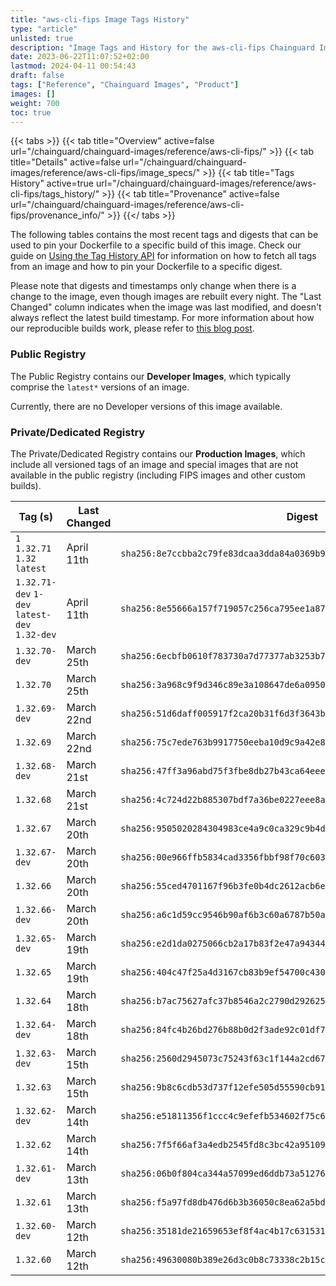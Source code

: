 ```yaml
---
title: "aws-cli-fips Image Tags History"
type: "article"
unlisted: true
description: "Image Tags and History for the aws-cli-fips Chainguard Image"
date: 2023-06-22T11:07:52+02:00
lastmod: 2024-04-11 00:54:43
draft: false
tags: ["Reference", "Chainguard Images", "Product"]
images: []
weight: 700
toc: true
---
```


{{< tabs >}}
{{< tab title="Overview" active=false url="/chainguard/chainguard-images/reference/aws-cli-fips/" >}}
{{< tab title="Details" active=false url="/chainguard/chainguard-images/reference/aws-cli-fips/image_specs/" >}}
{{< tab title="Tags History" active=true url="/chainguard/chainguard-images/reference/aws-cli-fips/tags_history/" >}}
{{< tab title="Provenance" active=false url="/chainguard/chainguard-images/reference/aws-cli-fips/provenance_info/" >}}
{{</ tabs >}}

The following tables contains the most recent tags and digests that can be used to pin your Dockerfile to a specific build of this image. Check our guide on [Using the Tag History API](/chainguard/chainguard-images/using-the-tag-history-api/) for information on how to fetch all tags from an image and how to pin your Dockerfile to a specific digest.

Please note that digests and timestamps only change when there is a change to the image, even though images are rebuilt every night. The "Last Changed" column indicates when the image was last modified, and doesn't always reflect the latest build timestamp. For more information about how our reproducible builds work, please refer to [this blog post](https://www.chainguard.dev/unchained/reproducing-chainguards-reproducible-image-builds).

### Public Registry
The Public Registry contains our **Developer Images**, which typically comprise the `latest*` versions of an image.

Currently, there are no Developer versions of this image available.

### Private/Dedicated Registry
The Private/Dedicated Registry contains our **Production Images**, which include all versioned tags of an image and special images that are not available in the public registry (including FIPS images and other custom builds).

| Tag (s)                                        | Last Changed | Digest                                                                    |
|------------------------------------------------|--------------|---------------------------------------------------------------------------|
|  `1` `1.32.71` `1.32` `latest`                 | April 11th   | `sha256:8e7ccbba2c79fe83dcaa3dda84a0369b935360bc28b5c3f1badb4474243a12e7` |
|  `1.32.71-dev` `1-dev` `latest-dev` `1.32-dev` | April 11th   | `sha256:8e55666a157f719057c256ca795ee1a87ed5d5a1eb5f8610fc49bd3d4e80b174` |
|  `1.32.70-dev`                                 | March 25th   | `sha256:6ecbfb0610f783730a7d77377ab3253b7ee4219fa6613a09d0092167d55f19d3` |
|  `1.32.70`                                     | March 25th   | `sha256:3a968c9f9d346c89e3a108647de6a0950660f6534f6f4694c7e15f552c62f74f` |
|  `1.32.69-dev`                                 | March 22nd   | `sha256:51d6daff005917f2ca20b31f6d3f3643b20b0d6ba6de80790d8bc5102cc5c4db` |
|  `1.32.69`                                     | March 22nd   | `sha256:75c7ede763b9917750eeba10d9c9a42e82b46076e2bec01578a50e74ada1b3d3` |
|  `1.32.68-dev`                                 | March 21st   | `sha256:47ff3a96abd75f3fbe8db27b43ca64eeecd23d7fa3caaf43e5d01c0fcddd2f27` |
|  `1.32.68`                                     | March 21st   | `sha256:4c724d22b885307bdf7a36be0227eee8a70eaaf9b3aee0e8898aa830b05cf73e` |
|  `1.32.67`                                     | March 20th   | `sha256:9505020284304983ce4a9c0ca329c9b4d6d898716a32ee1bb87dbdf104ad8e90` |
|  `1.32.67-dev`                                 | March 20th   | `sha256:00e966ffb5834cad3356fbbf98f70c603048077fefc40bc98a2bf4acdd5a8384` |
|  `1.32.66`                                     | March 20th   | `sha256:55ced4701167f96b3fe0b4dc2612acb6ecc3e6dd78aba7aa0da5d2c93f96e99b` |
|  `1.32.66-dev`                                 | March 20th   | `sha256:a6c1d59cc9546b90af6b3c60a6787b50ab595f0c3732630cb47c506ccea1ef3a` |
|  `1.32.65-dev`                                 | March 19th   | `sha256:e2d1da0275066cb2a17b83f2e47a943447fbbcd172ae6775a136fbde2c578483` |
|  `1.32.65`                                     | March 19th   | `sha256:404c47f25a4d3167cb83b9ef54700c4304743da7ebe5ebf131af9002093d2b36` |
|  `1.32.64`                                     | March 18th   | `sha256:b7ac75627afc37b8546a2c2790d2926251f3b70eef0f1689ab8db59b9d1f34c7` |
|  `1.32.64-dev`                                 | March 18th   | `sha256:84fc4b26bd276b88b0d2f3ade92c01df7befc7cad82a3df60d539ae39861c267` |
|  `1.32.63-dev`                                 | March 15th   | `sha256:2560d2945073c75243f63c1f144a2cd672201f7de76fe9e20c224fd0e687e10f` |
|  `1.32.63`                                     | March 15th   | `sha256:9b8c6cdb53d737f12efe505d55590cb91bd32a1b75a5615c7388761f8c656ba7` |
|  `1.32.62-dev`                                 | March 14th   | `sha256:e51811356f1ccc4c9efefb534602f75c6113dc67a03bbd482026cd729d9467a2` |
|  `1.32.62`                                     | March 14th   | `sha256:7f5f66af3a4edb2545fd8c3bc42a951090f9af2a3439adf9f873a203dd2cb29f` |
|  `1.32.61-dev`                                 | March 13th   | `sha256:06b0f804ca344a57099ed6ddb73a51276eac69f046845d94159a1054708f9716` |
|  `1.32.61`                                     | March 13th   | `sha256:f5a97fd8db476d6b3b36050c8ea62a5bd51b179684db6f6b4b40a2e2a87348e1` |
|  `1.32.60-dev`                                 | March 12th   | `sha256:35181de21659653ef8f4ac4b17c6315317a8ed35b9fa236980302c961c9e3e07` |
|  `1.32.60`                                     | March 12th   | `sha256:49630080b389e26d3c0b8c73338c2b15ca9cf76a431ebefc74d04d79df98eada` |

